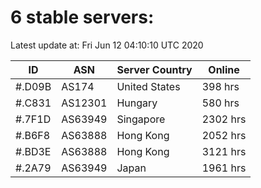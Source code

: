 # 6 stable servers:

Latest update at: Fri Jun 12 04:10:10 UTC 2020

| ID | ASN | Server Country | Online |
| -- | --- | -------------- | ------ |
| #.D09B | AS174 | United States | 398 hrs |
| #.C831 | AS12301 | Hungary | 580 hrs |
| #.7F1D | AS63949 | Singapore | 2302 hrs |
| #.B6F8 | AS63888 | Hong Kong | 2052 hrs |
| #.BD3E | AS63888 | Hong Kong | 3121 hrs |
| #.2A79 | AS63949 | Japan | 1961 hrs |

